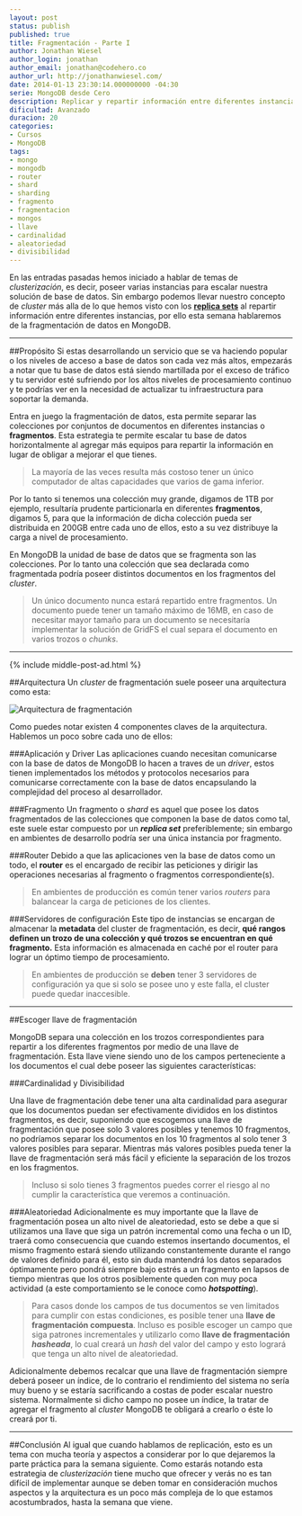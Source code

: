 ```yaml
---
layout: post
status: publish
published: true
title: Fragmentación - Parte I
author: Jonathan Wiesel
author_login: jonathan
author_email: jonathan@codehero.co
author_url: http://jonathanwiesel.com/
date: 2014-01-13 23:30:14.000000000 -04:30
serie: MongoDB desde Cero
description: Replicar y repartir información entre diferentes instancias son los temas de las últimas semana, por ello hablaremos de la fragmentación de datos en MongoDB
dificultad: Avanzado
duracion: 20
categories:
- Cursos
- MongoDB
tags:
- mongo
- mongodb
- router
- shard
- sharding
- fragmento
- fragmentacion
- mongos
- llave
- cardinalidad
- aleatoriedad
- divisibilidad
---
```

En las entradas pasadas hemos iniciado a hablar de temas de *clusterización*, es decir, poseer varias instancias para escalar nuestra solución de base de datos. Sin embargo podemos llevar nuestro concepto de *cluster* más alla de lo que hemos visto con los [**replica sets**](http://codehero.co/mongodb-desde-cero-replicacion-parte-i/) al repartir información entre diferentes instancias, por ello esta semana hablaremos de la fragmentación de datos en MongoDB.
***
##Propósito
Si estas desarrollando un servicio que se va haciendo popular o los niveles de acceso a base de datos son cada vez más altos, empezarás a notar que tu base de datos está siendo martillada por el exceso de tráfico y tu servidor esté sufriendo por los altos niveles de procesamiento continuo y te podrías ver en la necesidad de actualizar tu infraestructura para soportar la demanda.

Entra en juego la fragmentación de datos, esta permite separar las colecciones por conjuntos de documentos en diferentes instancias o **fragmentos**. Esta estrategia te permite escalar tu base de datos horizontalmente al agregar más equipos para repartir la información en lugar de obligar a mejorar el que tienes.

> La mayoría de las veces resulta más costoso tener un único computador de altas capacidades que varios de gama inferior.

Por lo tanto si tenemos una colección muy grande, digamos de 1TB por ejemplo, resultaría prudente particionarla en diferentes **fragmentos**, digamos 5, para que la información de dicha colección pueda ser distribuida en 200GB entre cada uno de ellos, esto a su vez distribuye la carga a nivel de procesamiento.

En MongoDB la unidad de base de datos que se fragmenta son las colecciones. Por lo tanto una colección que sea declarada como fragmentada podría poseer distintos documentos en los fragmentos del *cluster*.

> Un único documento nunca estará repartido entre fragmentos. Un documento puede tener un tamaño máximo de 16MB, en caso de necesitar mayor tamaño para un documento se necesitaría implementar la solución de GridFS el cual separa el documento en varios trozos o *chunks*.

***

{% include middle-post-ad.html %}

##Arquitectura
Un *cluster* de fragmentación suele poseer una arquitectura como esta:

![Arquitectura de fragmentación](http://i.imgur.com/R6T7wKW.png)

Como puedes notar existen 4 componentes claves de la arquitectura. Hablemos un poco sobre cada uno de ellos:

###Aplicación y Driver
Las aplicaciones cuando necesitan comunicarse con la base de datos de MongoDB lo hacen a traves de un *driver*, estos tienen implementados los métodos y protocolos necesarios para comunicarse correctamente con la base de datos encapsulando la complejidad del proceso al desarrollador.

###Fragmento
Un fragmento o *shard* es aquel que posee los datos fragmentados de las colecciones que componen la base de datos como tal, este suele estar compuesto por un ***replica set*** preferiblemente; sin embargo en ambientes de desarrollo podría ser una única instancia por fragmento.


###Router
Debido a que las aplicaciones ven la base de datos como un todo, el **router** es el encargado de recibir las peticiones y dirigir las operaciones necesarias al fragmento o fragmentos correspondiente(s).

> En ambientes de producción es común tener varios *routers* para balancear la carga de peticiones de los clientes.

###Servidores de configuración
Este tipo de instancias se encargan de almacenar la **metadata** del cluster de fragmentación, es decir, **qué rangos definen un trozo de una colección y qué trozos se encuentran en qué fragmento.** Esta información es almacenada en caché por el router para lograr un óptimo tiempo de procesamiento.

> En ambientes de producción se **deben** tener 3 servidores de configuración ya que si solo se posee uno y este falla, el cluster puede quedar inaccesible.

***
##Escoger llave de fragmentación

MongoDB separa una colección en los trozos correspondientes para repartir a los diferentes fragmentos por medio de una llave de fragmentación. Esta llave viene siendo uno de los campos perteneciente a los documentos el cual debe poseer las siguientes características:

###Cardinalidad y Divisibilidad

Una llave de fragmentación debe tener una alta cardinalidad para asegurar que los documentos puedan ser efectivamente divididos en los distintos fragmentos, es decir, suponiendo que escogemos una llave de fragmentación que posee solo 3 valores posibles y tenemos 10 fragmentos, no podríamos separar los documentos en los 10 fragmentos al solo tener 3 valores posibles para separar. Mientras más valores posibles pueda tener la llave de fragmentación será más fácil y eficiente la separación de los trozos en los fragmentos.

> Incluso si solo tienes 3 fragmentos puedes correr el riesgo al no cumplir la característica que veremos a continuación.

###Aleatoriedad
Adicionalmente es muy importante que la llave de fragmentación posea un alto nivel de aleatoriedad, esto se debe a que si utilizamos una llave que siga un patrón incremental como una fecha o un ID, traerá como consecuencia que cuando estemos insertando documentos, el mismo fragmento estará siendo utilizando constantemente durante el rango de valores definido para él, esto sin duda mantendrá los datos separados óptimamente pero pondrá siempre bajo estrés a un fragmento en lapsos de tiempo mientras que los otros posiblemente queden con muy poca actividad (a este comportamiento se le conoce como ***hotspotting***).

> Para casos donde los campos de tus documentos se ven limitados para cumplir con estas condiciones, es posible tener una **llave de fragmentación compuesta**. Incluso es posible escoger un campo que siga patrones incrementales y utilizarlo como **llave de fragmentación *hasheada***, lo cual creará un *hash* del valor del campo y esto logrará que tenga un alto nivel de aleatoriedad.

Adicionalmente debemos recalcar que una llave de fragmentación siempre deberá poseer un índice, de lo contrario el rendimiento del sistema no sería muy bueno y se estaría sacrificando a costas de poder escalar nuestro sistema. Normalmente si dicho campo no posee un índice, la tratar de agregar el fragmento al *cluster* MongoDB te obligará a crearlo o éste lo creará por ti.

***
##Conclusión
Al igual que cuando hablamos de replicación, esto es un tema con mucha teoría y aspectos a considerar por lo que dejaremos la parte práctica para la semana siguiente. Como estarás notando esta estrategia de *clusterización* tiene mucho que ofrecer y verás no es tan difícil de implementar aunque se deben tomar en consideración muchos aspectos y la arquitectura es un poco más compleja de lo que estamos acostumbrados, hasta la semana que viene.
